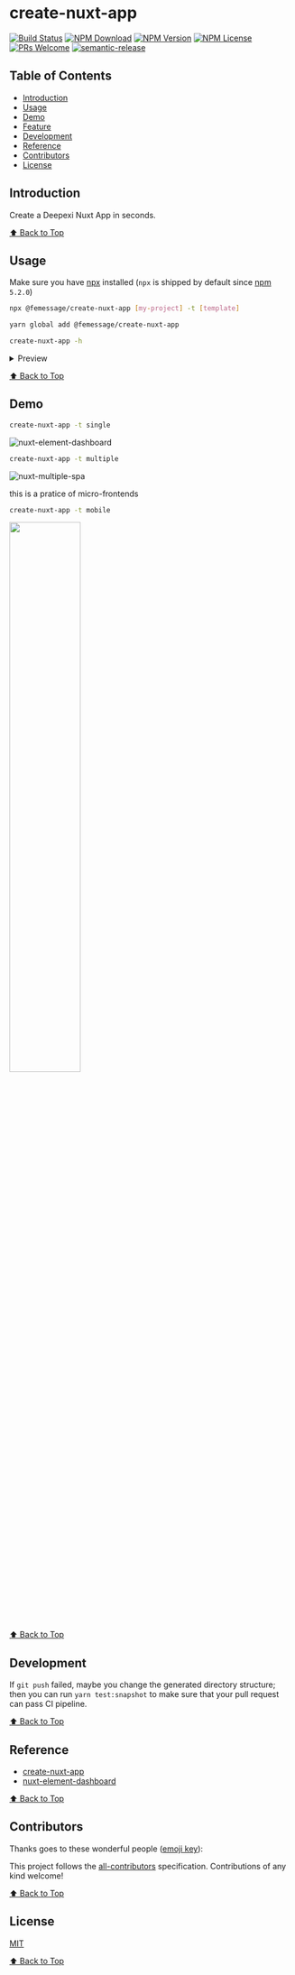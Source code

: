 # create-nuxt-app

[![Build Status](https://travis-ci.com/FEMessage/create-nuxt-app.svg?branch=master)](https://travis-ci.com/FEMessage/create-nuxt-app)
[![NPM Download](https://img.shields.io/npm/dm/@femessage/create-nuxt-app.svg)](https://www.npmjs.com/package/@femessage/create-nuxt-app)
[![NPM Version](https://img.shields.io/npm/v/@femessage/create-nuxt-app.svg)](https://www.npmjs.com/package/@femessage/create-nuxt-app)
[![NPM License](https://img.shields.io/npm/l/@femessage/create-nuxt-app.svg)](https://github.com/FEMessage/create-nuxt-app/blob/master/LICENSE)
[![PRs Welcome](https://img.shields.io/badge/PRs-welcome-brightgreen.svg)](https://github.com/FEMessage/create-nuxt-app/pulls)
[![semantic-release](https://img.shields.io/badge/%20%20%F0%9F%93%A6%F0%9F%9A%80-semantic--release-e10079.svg)](https://github.com/semantic-release/semantic-release)

## Table of Contents

  - [Introduction](#introduction)
  - [Usage](#usage)
  - [Demo](#demo)
  - [Feature](#feature)
  - [Development](#development)
  - [Reference](#reference)
  - [Contributors](#contributors)
  - [License](#license)

## Introduction

Create a Deepexi Nuxt App in seconds.

[⬆ Back to Top](#table-of-contents)

## Usage

Make sure you have [npx](https://www.npmjs.com/package/npx) installed (`npx` is shipped by default since [npm](https://www.npmjs.com/get-npm) `5.2.0`)

```bash
npx @femessage/create-nuxt-app [my-project] -t [template]
```

```bash
yarn global add @femessage/create-nuxt-app

create-nuxt-app -h
```

<details><summary>Preview</summary>

![preview](https://i.loli.net/2019/06/24/5d108d92206de47421.gif)
</details>


[⬆ Back to Top](#table-of-contents)

## Demo

```bash
create-nuxt-app -t single
```

![nuxt-element-dashboard](https://i.loli.net/2019/06/24/5d108e301184d60426.png)

```bash
create-nuxt-app -t multiple
```

![nuxt-multiple-spa](https://i.loli.net/2019/06/24/5d108e300bc8e21918.png)

this is a pratice of micro-frontends

```bash
create-nuxt-app -t mobile
```

<img style="width: 50%" src="https://cdn.nlark.com/yuque/0/2019/png/304775/1564743644859-564c43b6-3514-447b-b947-c326f6906274.png">

[⬆ Back to Top](#table-of-contents)

## Development

If `git push` failed, maybe you change the generated directory structure; then you can run `yarn test:snapshot` to make sure that your pull request can pass CI pipeline.

[⬆ Back to Top](#table-of-contents)

## Reference

- [create-nuxt-app](https://github.com/nuxt/create-nuxt-app)
- [nuxt-element-dashboard](https://github.com/levy9527/nuxt-element-dashboard)

[⬆ Back to Top](#table-of-contents)

## Contributors

Thanks goes to these wonderful people ([emoji key](https://allcontributors.org/docs/en/emoji-key)):

<!-- ALL-CONTRIBUTORS-LIST:START - Do not remove or modify this section -->
<!-- prettier-ignore -->
<!-- ALL-CONTRIBUTORS-LIST:END -->

This project follows the [all-contributors](https://github.com/all-contributors/all-contributors) specification. Contributions of any kind welcome!

[⬆ Back to Top](#table-of-contents)

## License

[MIT](./LICENSE)

[⬆ Back to Top](#table-of-contents)
